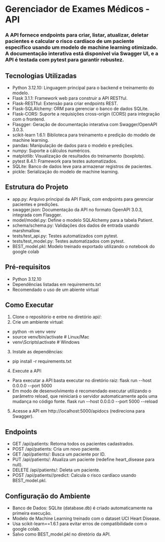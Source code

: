 # Gerenciador de Exames Médicos - API
### A API fornece endpoints para criar, listar, atualizar, deletar pacientes e calcular o risco cardíaco de um paciente específico usando um modelo de machine learning otimizado. A documentação interativa está disponível via Swagger UI, e a API é testada com pytest para garantir robustez.

## Tecnologias Utilizadas
- Python 3.12.10: Linguagem principal para o backend e treinamento do modelo.
- Flask 3.1.1: Framework web para construir a API RESTful.
- Flask-RESTful: Extensão para criar endpoints REST.
- Flask-SQLAlchemy: ORM para gerenciar o banco de dados SQLite.
- Flask-CORS: Suporte a requisições cross-origin (CORS) para integração com o frontend.
- Flasgger: Geração de documentação interativa com Swagger/OpenAPI 3.0.3.
- scikit-learn 1.6.1: Biblioteca para treinamento e predição do modelo de machine learning.
- pandas: Manipulação de dados para o modelo e predições.
- numpy: Suporte a cálculos numéricos.
- matplotlib: Visualização de resultados do treinamento (boxplots).
- pytest 8.4.1: Framework para testes automatizados.
- SQLite: Banco de dados leve para armazenar registros de pacientes.
- pickle: Serialização do modelo de machine learning.

## Estrutura do Projeto

- app.py: Arquivo principal da API Flask, com endpoints para gerenciar pacientes e predições.
- swagger.json: Documentação da API no formato OpenAPI 3.0.3, integrada com Flasgger.
- model/model.py: Define o modelo SQLAlchemy para a tabela Patient.
- schema/schema.py: Validações dos dados de entrada usando marshmallow.
- tests/test_api.py: Testes automatizados com pytest.
- tests/test_model.py: Testes automatizados com pytest.
- BEST_model.pkl: Modelo treinado exportado utilizando o notebook do google colab

## Pré-requisitos
- Python 3.12.10
- Dependências listadas em requirements.txt
- Recomendado o uso de um abiente virtual 

## Como Executar
1. Clone o repositório e entre no diretório api/:
2. Crie um ambiente virtual:
- python -m venv venv
- source venv/bin/activate  # Linux/Mac
- venv\Scripts\activate     # Windows
3. Instale as dependências:
- pip install -r requirements.txt
4. Execute a API:
- Para executar a API basta executar no diretório raiz:
flask run --host 0.0.0.0 --port 5000
- Em modo de desenvolvimento é recomendado executar utilizando o parâmetro reload, que reiniciará o servidor automaticamente após uma mudança no código fonte.
flask run --host 0.0.0.0 --port 5000 --reload
5. Acesse a API em http://localhost:5000/apidocs (redireciona para Swagger).

## Endpoints

- GET /api/patients: Retorna todos os pacientes cadastrados.
- POST /api/patients: Cria um novo paciente.
- GET /api/patients/: Busca um paciente por ID.
- PUT /api/patients/: Atualiza um paciente (redefine heart_disease para null).
- DELETE /api/patients/: Deleta um paciente.
- POST /api/patients//predict: Calcula o risco cardíaco usando BEST_model.pkl.

## Configuração do Ambiente

- Banco de Dados: SQLite (database.db) é criado automaticamente na primeira execução.
- Modelo de Machine Learning treinado com o dataset UCI Heart Disease.
- Usa scikit-learn==1.6.1 para evitar erros de compatibilidade com o google colab.
- Salvo como BEST_model.pkl no diretório da API.
